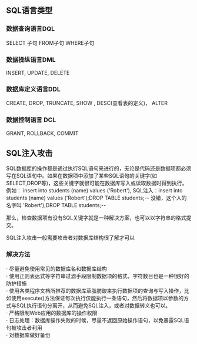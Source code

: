 ## SQL语言类型

### 数据查询语言DQL

SELECT 子句  FROM子句  WHERE子句

### 数据操纵语言DML

INSERT, UPDATE, DELETE

### 数据库定义语言DDL

CREATE, DROP, TRUNCATE, SHOW , DESC(查看表的定义)， ALTER

### 数据控制语言 DCL

GRANT, ROLLBACK, COMMIT

## SQL注入攻击

SQL数据库的操作都是通过执行SQL语句来进行的，无论是代码还是数据项都必须写在SQL语句中。如果在数据项中添加了某些SQL语句的关键字(如SELECT,DROP等)，这些关键字就很可能在数据库写入或读取数据时得到执行。例如： insert into students (name) values ('Robert'), SQL注入：insert into students (name) values ('Robert');DROP TABLE students;-- 没错，这个人的名字叫 'Robert');DROP TABLE students;--

那么，检查数据项有没有SQL关键字就是一种解决方案，也可以以字符串的格式提交。

SQL注入攻击一般需要攻击者对数据库结构很了解才可以

### 解决方法

· 尽量避免使用常见的数据库名和数据库结构\
· 使用正则表达式等字符串过滤手段限制数据项的格式，字符数目也是一种很好的防护措施\
· 使用各类程序文档所推荐的数据库草脂肪酸来执行数据项的查询与写入操作，比如使用execute()方法保证每次执行仅能执行一条语句，然后将数据项以参数的方式与SQL执行语句分离开，从而避免SQL注入，或者对数据转义也可以。\
· 严格限制Web应用的数据库的操作权限\
· 日志处理：数据库操作失败的时候，尽量不返回原始操作语句，以免暴露SQL语句被攻击者利用\
· 对数据库做好备份
